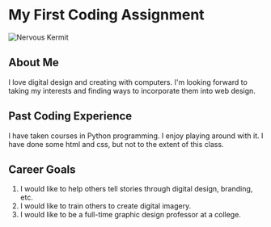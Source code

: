 # My First Coding Assignment #
![Nervous Kermit](https://media.giphy.com/media/jppUYGHWYVrJS/giphy.gif) 
## About Me ##
I love digital design and creating with computers. I'm looking forward to taking my interests and finding ways to incorporate them into web design.
## Past Coding Experience ##
I have taken courses in Python programming. I enjoy playing around with it.  I have done some html and css, but not to the extent of this class.
## Career Goals ##
1. I would like to help others tell stories through digital design, branding, etc.
2. I would like to train others to create digital imagery.
3. I would like to be a full-time graphic design professor at a college.